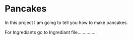 # Pancakes

In this project I am going to tell you how  to make pancakes.

For Ingrediants go to Ingrediant file...............